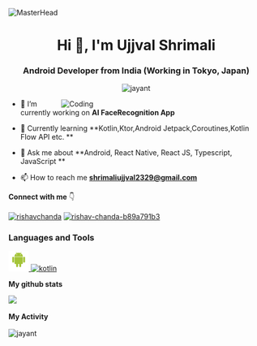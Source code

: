 ![MasterHead](https://1.bp.blogspot.com/-7A4WynwLsMw/XbBpCXG8fHI/AAAAAAAAMt4/uOa1bpLskYgrwGbllhSu2SDj_Mig8SXJQCLcBGAsYHQ/s1600/2000_600px.gif)
<h1 align="center">Hi 👋, I'm Ujjval Shrimali</h1>
<h3 align="center"> Android Developer from India (Working in Tokyo, Japan) </h3>
<p align="center"> <img src="https://komarev.com/ghpvc/?username=ujjval0510" alt="jayant" /> </p>
<img align="right" alt="Coding" width="400" src="https://cdn.dribbble.com/users/1162077/screenshots/3848914/programmer.gif">

- 🔭 I’m currently working on **AI FaceRecognition App**

- 🌱 Currently learning **Kotlin,Ktor,Android Jetpack,Coroutines,Kotlin Flow API etc. **

- 💬 Ask me about **Android, React Native, React JS, Typescript, JavaScript  **

- 📫 How to reach me **shrimaliujjval2329@gmail.com**

**Connect with me** 👇

<p float="left">
<a href="https://twitter.com/ujjvalshrimali" target="blank"><img align="center" src="https://raw.githubusercontent.com/rahuldkjain/github-profile-readme-generator/master/src/images/icons/Social/twitter.svg" alt="rishavchanda" height="30" width="40" /></a>
<a href="https://www.linkedin.com/in/ujjval-shrimali-a9b058148/" target="blank"><img align="center" src="https://raw.githubusercontent.com/rahuldkjain/github-profile-readme-generator/master/src/images/icons/Social/linked-in-alt.svg" alt="rishav-chanda-b89a791b3" height="30" width="40" /></a>
</p>

### Languages and Tools
<p align="left"> <a href="https://developer.android.com" target="_blank"> <img src="https://raw.githubusercontent.com/devicons/devicon/master/icons/android/android-original-wordmark.svg" alt="android" width="40" height="40"/> </a> <a href="https://kotlinlang.org" target="_blank"> <img src="https://www.vectorlogo.zone/logos/kotlinlang/kotlinlang-icon.svg" alt="kotlin" width="40" height="40"/> </a> </p>

**My github stats**
<p align="start"> <img src="https://github-readme-stats.vercel.app/api?username=ujjval0510&count_private=true&show_icons=true&theme=radical" />

**My Activity**

<p><img align="center" src="https://github-readme-streak-stats.herokuapp.com/?user=ujjval0510&" alt="jayant" /></p>

